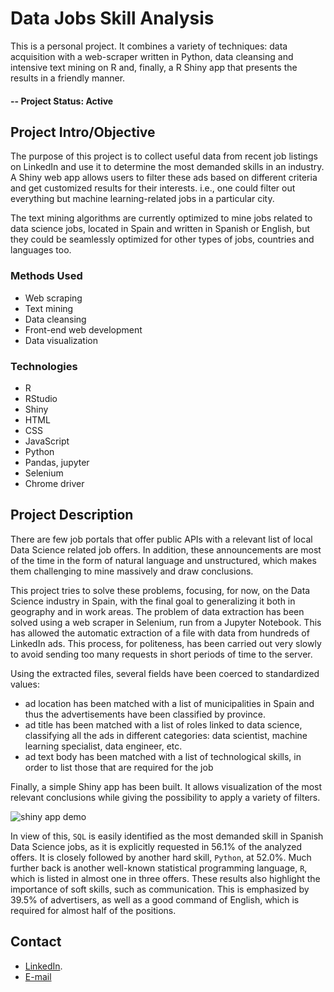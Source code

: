 # Data Jobs Skill Analysis
This is a personal project. It combines a variety of techniques: data acquisition with a web-scraper written in Python, data cleansing and intensive text mining on R and, finally, a R Shiny app that presents the results in a friendly manner.

#### -- Project Status: Active

## Project Intro/Objective
The purpose of this project is to collect useful data from recent job listings on LinkedIn and use it to determine the most demanded skills in an industry. A Shiny web app allows users to filter these ads based on different criteria and get customized results for their interests. i.e., one could filter out everything but machine learning-related jobs in a particular city.

The text mining algorithms are currently optimized to mine jobs related to data science jobs, located in Spain and written in Spanish or English, but they could be seamlessly optimized for other types of jobs, countries and languages too.

### Methods Used
* Web scraping
* Text mining
* Data cleansing
* Front-end web development
* Data visualization

### Technologies
* R
* RStudio
* Shiny
* HTML
* CSS
* JavaScript
* Python
* Pandas, jupyter
* Selenium
* Chrome driver

## Project Description

There are few job portals that offer public APIs with a relevant list of local Data Science related job offers. In addition, these announcements are most of the time in the form of natural language and unstructured, which makes them challenging to mine massively and draw conclusions.

This project tries to solve these problems, focusing, for now, on the Data Science industry in Spain, with the final goal to generalizing it both in geography and in work areas. The problem of data extraction has been solved using a web scraper in Selenium, run from a Jupyter Notebook. This has allowed the automatic extraction of a file with data from hundreds of LinkedIn ads. This process, for politeness, has been carried out very slowly to avoid sending too many requests in short periods of time to the server.

Using the extracted files, several fields have been coerced to standardized values:
* ad location has been matched with a list of municipalities in Spain and thus the advertisements have been classified by province.
* ad title has been matched with a list of roles linked to data science, classifying all the ads in different categories: data scientist, machine learning specialist, data engineer, etc.
* ad text body has been matched with a list of technological skills, in order to list those that are required for the job

Finally, a simple Shiny app has been built. It allows visualization of the most relevant conclusions while giving the possibility to apply a variety of filters.

![shiny app demo](https://i.imgur.com/evFncFk.gif)

In view of this, `SQL` is easily identified as the most demanded skill in Spanish Data Science jobs, as it is explicitly requested in 56.1% of the analyzed offers. It is closely followed by another hard skill, `Python`, at 52.0%. Much further back is another well-known statistical programming language, `R`, which is listed in almost one in three offers. These results also highlight the importance of soft skills, such as communication. This is emphasized by 39.5% of advertisers, as well as a good command of English, which is required for almost half of the positions.

## Contact
* [LinkedIn](https://www.linkedin.com/in/auad1/).  
* [E-mail](mailto:dmartinauad@gmail.com)
